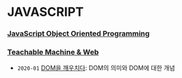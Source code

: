 # JAVASCRIPT


### [JavaScript Object Oriented Programming](https://github.com/HYUNJINE/javascript/tree/master/JavaScript%20Object%20Oriented%20Programming)
### [Teachable Machine & Web](https://github.com/HYUNJINE/javascript/tree/master/Teachable%20Machine%20%26%20Web)


- `2020-01` [DOM을 깨우치다](https://github.com/HYUNJINE/javascript/tree/master/javascript%20books/DOM%EC%9D%84%20%EA%B9%A8%EC%9A%B0%EC%B9%98%EB%8B%A4): DOM의 의미와 DOM에 대한 개념
